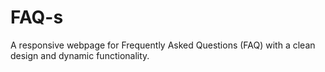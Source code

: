 # FAQ-s
A responsive webpage for Frequently Asked Questions (FAQ) with a clean design and dynamic functionality.
